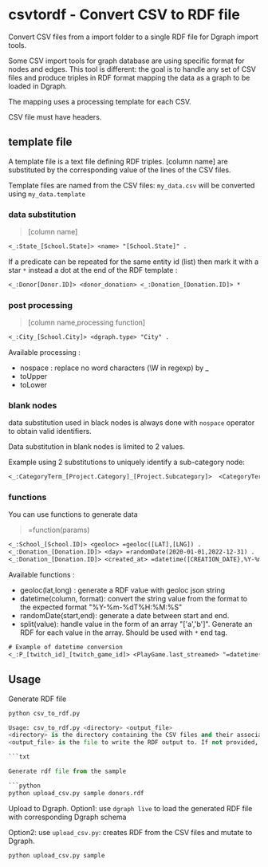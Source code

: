 # csvtordf - Convert CSV to RDF file

Convert CSV files from a import folder to a single RDF file for Dgraph import tools.

Some CSV import tools for graph database are using specific format for nodes and edges.
This tool is different: the goal is to handle any set of CSV files and produce triples in RDF format mapping the data as a graph to be loaded in Dgraph.

The mapping uses a processing template for each CSV.

CSV file must have headers.

## template file

A template file is a text file defining RDF triples.
[column name] are substituted by the corresponding value of the lines of the CSV files.

Template files are named from the CSV files:
`my_data.csv` will be converted using `my_data.template`

### data substitution

> [column name]

```txt
<_:State_[School.State]> <name> "[School.State]" .

```

If a predicate can be repeated for the same entity id (list) then mark it with a star `*` instead a dot at the end of the RDF template :

```txt
<_:Donor[Donor.ID]> <donor_donation> <_:Donation_[Donation.ID]> *
```


### post processing

> [column name,processing function]

```txt
<_:City_[School.City]> <dgraph.type> "City" .
```

Available processing :

- nospace : replace no word characters (\W in regexp) by \_
- toUpper
- toLower
### blank nodes
data substitution used in black nodes is always done with `nospace` operator to obtain valid identifiers.

Data substitution in blank nodes is limited to 2 values.

Example using 2 substitutions to uniquely identify a sub-category node:
```txt
<_:CategoryTerm_[Project.Category]_[Project.Subcategory]>  <CategoryTerm.label@en>  "[Project.Subcategory]" .
```


### functions

You can use functions to generate data

> =function(params)

```txt
<_:School_[School.ID]> <geoloc> =geoloc([LAT],[LNG]) .
<_:Donation_[Donation.ID]> <day> =randomDate(2020-01-01,2022-12-31) .
<_:Donation_[Donation.ID]> <created_at> =datetime([CREATION_DATE},%Y-%m-%d) .
```

Available functions :

- geoloc(lat,long) : generate a RDF value with geoloc json string
- datetime(column, format): convert the string value from the format to the expected format "%Y-%m-%dT%H:%M:%S"
- randomDate(start,end): generate a date between start and end.
- split(value): handle value in the form of an array "['a','b']". Generate an RDF for each value in the array. Should be used with `*` end tag.

```txt
# Example of datetime conversion
<_:P_[twitch_id]_[twitch_game_id]> <PlayGame.last_streamed> "=datetime([last_streamed],%Y-%m-%d %H:%M:%S.%f %z)" .
```

## Usage

Generate RDF file

````python
python csv_to_rdf.py

Usage: csv_to_rdf.py <directory> <output_file>
<directory> is the directory containing the CSV files and their associated templates
<output_file> is the file to write the RDF output to. If not provided, the output will be written to stdout

```txt

Generate rdf file from the sample

```python
python upload_csv.py sample donors.rdf
````

Upload to Dgraph.
Option1: use `dgraph live` to load the generated RDF file with corresponding Dgraph schema

Option2: use `upload_csv.py`: creates RDF from the CSV files and mutate to Dgraph.

```python
python upload_csv.py sample

```
